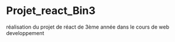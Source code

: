 # Projet_react_Bin3
réalisation du projet de réact de 3ème année dans le cours de web developpement
